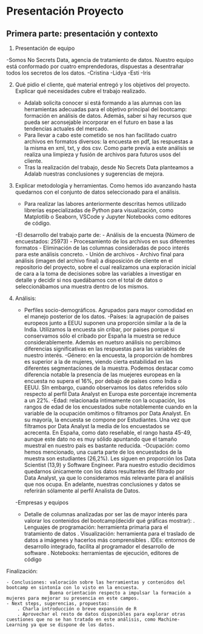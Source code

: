 


# Presentación Proyecto

## Primera parte: presentación y contexto

1. Presentación de equipo

-Somos No Secrets Data, agencia de tratamiento de datos. Nuestro equipo está conformado por cuatro emprendedoras, dispuestas a desentrañar todos los secretos de los datos.
-Cristina
-Lidya
-Esti
-Iris

2. Qué pidio el cliente, qué material entregó y los objetivos del proyecto. Explicar qué necesidades cubre el trabajo realizado. 

    - Adalab solicita conocer si está formando a las alumnas con las herramientas adecuadas para el objetivo principal del bootcamp: formación en análisis de datos. Además, saber si hay recursos que pueda ser aconsejable incorporar en el futuro en base a las tendencias actuales del mercado.
    - Para llevar a cabo este cometido se nos han facilitado cuatro archivos en formatos diversos: la encuesta en pdf, las respuestas a la misma en xml, txt, y dos csv. Como parte previa a este análisis se realiza una limpieza y fusión de archivos para futuros usos del cliente.
    - Tras la realización del trabajo, desde No Secrets Data planteamos a Adalab nuestras conclusiones y sugerencias de mejora. 

3. Explicar metodología y herramientas. Como hemos ido avanzando hasta quedarnos con el conjunto de datos seleccionado para el análisis.

    - Para realizar las labores anteriormente descritas hemos utilizado librerías especializadas de Python para visualización, como Matplotlib o Seaborn, VSCode y Jupyter Notebooks como editores de código.

    -El desarrollo del trabajo parte de: 
        - Análisis de la encuesta (Número de encuestados: 25973)
        - Procesamiento de los archivos en sus diferentes formatos
        - Eliminación de las columnas consideradas de poco interés para este análisis concreto.
        - Unión de archivos
        - Archivo final para análisis (imagen del archivo final) a disposición de cliente en el repositorio del proyecto, sobre el cual realizamos una exploración inicial de cara a la toma de decisiones sobre las variables a investigar en detalle y decidir si nos quedábamos con el total de datos o seleccionábamos una muestra dentro de los mismos.
    
4. Análisis:

    - Perfiles socio-demográficos. Agrupados para mayor comodidad en el manejo posterior de los datos.
        -Países: la agrupación de paises europeos junto a EEUU suponen una proporción similar a la de la India. Utilizamos la encuesta sin cribar, por paises porque si conservamos sólo el cribado por España la muestra se reduce considerablemente. Además en nuetsro análisis no percibimos diferencias significativas en las respuestas para las variables de nuestro interés.
        -Género: en la encuesta, la proporción de hombres es superior a la de mujeres, viendo cierta estabilidad en las diferentes segmentaciones de la muestra. Podemos destacar como diferencia notable la presencia de las muejeres europeas en la encuesta no supera el 16%, por debajo de países como India o EEUU. SIn embargo, cuando observamos los datos referidos sólo respecto al perfil Data Analyst en Europa este porcentaje incrementa a un 22%.
        -Edad: relacionada íntimamente con la ocupación, los rangos de edad de los encuestados sube notablemente cuando en la variable de la ocupación omitimos o filtramos por Data Analyst. En su mayoría, la encuesta se compone por Estudiantes. Una vez que filtramos por Data Analyst la media de los encuestados se acrecenta. En España, como dato reseñable, el rango hasta 45-49, aunque este dato no es muy sólido apuntando que el tamaño muestral en nuestro país es bastante reducida.
        -Ocupación: como hemos mencionado, una cuarta parte de los encuestados de la muestra son estudiantes (26,2%). Les siguen en proporción los Data Scientist (13,9) y Software Engineer. Para nuestro estudio decidimos quedarnos únicamente con los datos resultantes del filtrado por Data Analyst, ya que lo consideramos más relevante para el análisis que nos ocupa. En adelante, nuestras conclusiones y datos se referirán sólamente al perfil Analista de Datos.

    -Empresas y equipos

    - Detalle de columnas analizadas por ser las de mayor interés para valorar los contenidos del bootcamp(decidir qué gráficas mostrar):
        . Lenguajes de programación: herramienta primaria para el tratamiento de datos
        . Visualización: herramienta para el traslado de datos a imágenes y hacerlos más comprensibles
        . IDEs: entornos de desarrollo integrado, facilita al programador el desarrollo de software
        . Notebooks: herramientas de ejecución, editores de código

Finalización:

    - Conclusiones: valoración sobre las herramientas y contenidos del bootcamp en sintonía con lo visto en la encuesta.
                    Buena orientación respecto a impulsar la formación a mujeres para mejorar su presencia en este campos. 
    - Next steps, sugerencias, propuestas:
        . Charla introducción o breve expansión de R
        . Aprovechar el resto de datos disponibles para explorar otras cuestiones que no se han tratado en este análisis, como Machine-Learning ya que se dispone de los datos.
